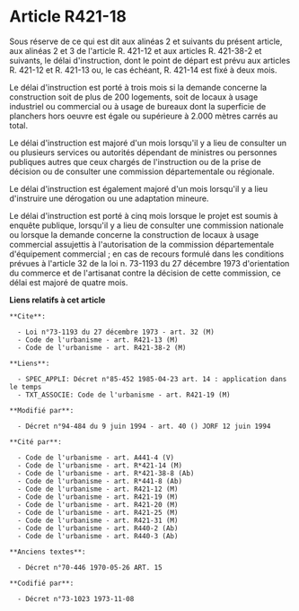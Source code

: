 # Article R421-18

Sous réserve de ce qui est dit aux alinéas 2 et suivants du présent article, aux alinéas 2 et 3 de l'article R. 421-12 et aux
articles R. 421-38-2 et suivants, le délai d'instruction, dont le point de départ est prévu aux articles R. 421-12 et R.
421-13 ou, le cas échéant, R. 421-14 est fixé à deux mois. 

Le délai d'instruction est porté à trois mois si la demande concerne la construction soit de plus de 200 logements, soit de
locaux à usage industriel ou commercial ou à usage de bureaux dont la superficie de planchers hors oeuvre est égale ou
supérieure à 2.000 mètres carrés au total. 

Le délai d'instruction est majoré d'un mois lorsqu'il y a lieu de consulter un ou plusieurs services ou autorités dépendant
de ministres ou personnes publiques autres que ceux chargés de l'instruction ou de la prise de décision ou de consulter une
commission départementale ou régionale. 

Le délai d'instruction est également majoré d'un mois lorsqu'il y a lieu d'instruire une dérogation ou une adaptation
mineure. 

Le délai d'instruction est porté à cinq mois lorsque le projet est soumis à enquête publique, lorsqu'il y a lieu de consulter
une commission nationale ou lorsque la demande concerne la construction de locaux à usage commercial assujettis à
l'autorisation de la commission départementale d'équipement commercial ; en cas de recours formulé dans les conditions
prévues à l'article 32 de la loi n. 73-1193 du 27 décembre 1973 d'orientation du commerce et de l'artisanat contre la
décision de cette commission, ce délai est majoré de quatre mois.

**Liens relatifs à cet article**

	**Cite**:

	  - Loi n°73-1193 du 27 décembre 1973 - art. 32 (M)
	  - Code de l'urbanisme - art. R421-13 (M)
	  - Code de l'urbanisme - art. R421-38-2 (M)

	**Liens**:

	  - SPEC_APPLI: Décret n°85-452 1985-04-23 art. 14 : application dans le temps
	  - TXT_ASSOCIE: Code de l'urbanisme - art. R421-19 (M)

	**Modifié par**:

	  - Décret n°94-484 du 9 juin 1994 - art. 40 () JORF 12 juin 1994

	**Cité par**:

	  - Code de l'urbanisme - art. A441-4 (V)
	  - Code de l'urbanisme - art. R*421-14 (M)
	  - Code de l'urbanisme - art. R*421-38-8 (Ab)
	  - Code de l'urbanisme - art. R*441-8 (Ab)
	  - Code de l'urbanisme - art. R421-12 (M)
	  - Code de l'urbanisme - art. R421-19 (M)
	  - Code de l'urbanisme - art. R421-20 (M)
	  - Code de l'urbanisme - art. R421-25 (M)
	  - Code de l'urbanisme - art. R421-31 (M)
	  - Code de l'urbanisme - art. R440-2 (Ab)
	  - Code de l'urbanisme - art. R440-3 (Ab)

	**Anciens textes**:

	  - Décret n°70-446 1970-05-26 ART. 15

	**Codifié par**:

	  - Décret n°73-1023 1973-11-08
